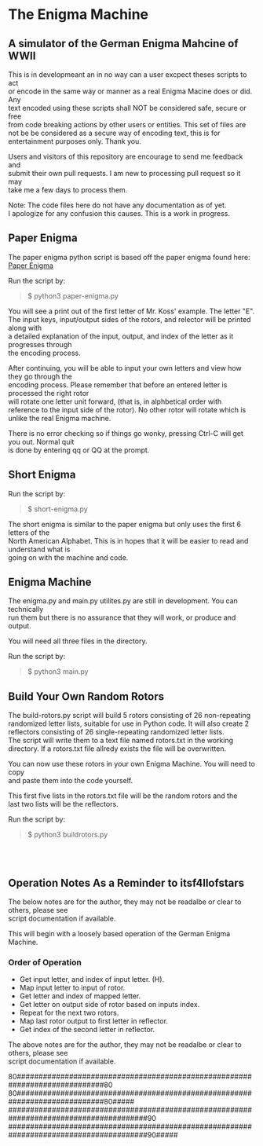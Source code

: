 # The Enigma Machine

## A simulator of the German Enigma Mahcine of WWII

This is in developmeant an in no way can a user excpect theses scripts to act<br>
or encode in the same way or manner as a real Enigma Macine does or did. Any<br>
text encoded using these scripts shall NOT be considered safe, secure or free<br>
from code breaking actions by other users or entities. This set of files are<br>
not be be considered as a secure way of encoding text, this is for<br>
entertainment purposes only. Thank you.<br>

Users and visitors of this repository are encourage to send me feedback and<br>
submit their own pull requests. I am new to processing pull request so it may<br>
take me a few days to process them.

Note: The code files here do not have any documentation as of yet.<br>
I apologize for any confusion this causes. This is a work in progress.

## Paper Enigma

The paper enigma python script is based off the paper enigma found here:
[Paper Enigma](https://mckoss.com/posts/paper-enigma/)

Run the script by:

> $ python3 paper-enigma.py

You will see a print out of the first letter of Mr. Koss' example. The letter "E".<br>
The input keys, input/output sides of the rotors, and relector will be printed along with<br>
a detailed explanation of the input, output, and index of the letter as it progresses through<br>
the encoding process.<br>

After continuing, you will be able to input your own letters and view how they go through the<br>
encoding process. Please remember that before an entered letter is processed the right rotor<br>
will rotate one letter unit forward, (that is, in alphbetical order with<br>
reference to the input side of the rotor). No other rotor will rotate which is unlike the real Enigma machine.<br>

There is no error checking so if things go wonky, pressing Ctrl-C will get you out. Normal quit<br>
is done by entering qq or QQ at the prompt.<br>

## Short Enigma

Run the script by:

> $ short-enigma.py

The short enigma is similar to the paper enigma but only uses the first 6 letters of the<br>
North American Alphabet. This is in hopes that it will be easier to read and understand what is<br>
going on with the machine and code.

## Enigma Machine

The enigma.py and main.py utilites.py are still in development. You can technically<br>
run them but there is no assurance that they will work, or produce and output.<br>

You will need all three files in the directory.

Run the script by:

> $ python3 main.py

## Build Your Own Random Rotors

The build-rotors.py script will build 5 rotors consisting of 26 non-repeating<br>
randomized letter lists, suitable for use in Python code. It will also create 2<br>
reflectors consisting of 26 single-repeating randomized letter lists.<br>
The script will write them to a text file named rotors.txt in the working<br>
directory. If a rotors.txt file allredy exists the file will be overwritten.<br>

You can now use these rotors in your own Enigma Machine. You will need to copy<br>
and paste them into the code yourself.<br>

This first five lists in the rotors.txt file will be the random rotors and the<br>
last two lists will be the reflectors.<br>

Run the script by:

> $ python3 buildrotors.py

<br><br>
## Operation Notes As a Reminder to itsf4llofstars

The below notes are for the author, they may not be readalbe or clear to others, please see<br>
script documentation if available.<br>

This will begin with a loosely based operation of the German Enigma Machine.<br>

### Order of Operation

+ Get input letter, and index of input letter. (H).
+ Map input letter to input of rotor.
+ Get letter and index of mapped letter.
+ Get letter on output side of rotor based on inputs index.
+ Repeat for the next two rotors.
+ Map last rotor output to first letter in reflector.
+ Get index of the second letter in reflector.

The above notes are for the author, they may not be readalbe or clear to others, please see<br>
script documentation if available.<br>

80############################################################################80
80############################################################################80#####
########################################################################################90
########################################################################################90#####
